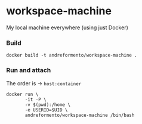 # workspace-machine
My local machine everywhere (using just Docker)

### Build

```
docker build -t andreformento/workspace-machine .
```

### Run and attach

The order is -> `host:container`

```
docker run \
       -it -P \
       -v $(pwd):/home \
       -e USERID=$UID \
       andreformento/workspace-machine /bin/bash
```
